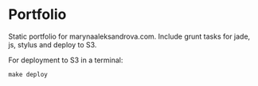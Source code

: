 Portfolio
===================

Static portfolio for marynaaleksandrova.com. Include grunt tasks for jade, js, stylus and deploy to S3.

For deployment to S3 in a terminal:
```
make deploy
```